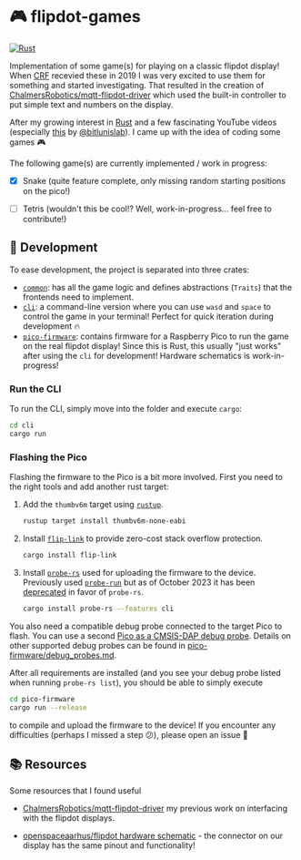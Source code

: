 
# :video_game: flipdot-games

[![Rust](https://github.com/antbern/flipdot-games/actions/workflows/rust.yml/badge.svg)](https://github.com/antbern/flipdot-games/actions/workflows/rust.yml)

Implementation of some game(s) for playing on a classic flipdot display! When [CRF](https://chalmersrobotics.se) recevied these in 2019 I was very excited to use them for something and started investigating. That resulted in the creation of [ChalmersRobotics/mqtt-flipdot-driver](https://github.com/ChalmersRobotics/mqtt-flipdot-driver) which used the built-in controller to put simple text and numbers on the display.

After my growing interest in [Rust](https://www.rust-lang.org/) and a few fascinating YouTube videos (especially [this](https://www.youtube.com/watch?v=8DvH6FiS3sg) by [@bitlunislab](https://www.youtube.com/@bitlunislab)). I came up with the idea of coding some games :video_game:

The following game(s) are currently implemented / work in progress:

- [x] Snake (quite feature complete, only missing random starting positions on the pico!)
- [ ] Tetris (wouldn't this be cool!? Well, work-in-progress... feel free to contribute!)


## :hammer: Development

To ease development, the project is separated into three crates:

- [`common`](common/): has all the game logic and defines abstractions (`Traits`) that the frontends need to implement.
- [`cli`](cli/): a command-line version where you can use `wasd` and `space` to control the game in your terminal! Perfect for quick iteration during development :fire:
- [`pico-firmware`](pico-firmware/): contains firmware for a Raspberry Pico to run the game on the real flipdot display! Since this is Rust, this usually "just works" after using the `cli` for development! Hardware schematics is work-in-progress!

<!-- The hardware (with schematics and pictures) for this is available in the folder [`pico-hardware`](pico-hardware). -->


### Run the CLI

To run the CLI, simply move into the folder and execute `cargo`:
```bash
cd cli
cargo run
```

### Flashing the Pico

Flashing the firmware to the Pico is a bit more involved. First you need to the right tools and add another rust target:

1. Add the `thumbv6m` target using [`rustup`](https://rustup.rs/).
    ```bash
    rustup target install thumbv6m-none-eabi
    ```

2. Install [`flip-link`](https://github.com/knurling-rs/flip-link) to provide zero-cost stack overflow protection.
    ```bash
    cargo install flip-link
    ```

3. Install [`probe-rs`]() used for uploading the firmware to the device. Previously used [`probe-run`](https://github.com/knurling-rs/probe-run) but as of October 2023 it has been [deprecated](https://ferrous-systems.com/blog/probe-run-deprecation/) in favor of `probe-rs`.
    ```bash
    cargo install probe-rs --features cli
    ```

You also need a compatible debug probe connected to the target Pico to flash.
You can use a second [Pico as a CMSIS-DAP debug probe](pico-firmware/debug_probes.md#raspberry-pi-pico). Details on other supported debug probes can be found in [pico-firmware/debug_probes.md](pico-firmware/debug_probes.md).

After all requirements are installed (and you see your debug probe listed when running `probe-rs list`), you should be able to simply execute
```bash
cd pico-firmware
cargo run --release
```
to compile and upload the firmware to the device! If you encounter any difficulties (perhaps I missed a step :confused:), please open an issue :triangular_flag_on_post:

## :books: Resources

Some resources that I found useful

- [ChalmersRobotics/mqtt-flipdot-driver](https://github.com/ChalmersRobotics/mqtt-flipdot-driver) my previous work on interfacing with the flipdot displays.

- [openspaceaarhus/flipdot hardware schematic](https://github.com/openspaceaarhus/flipdot/blob/master/flipper/master_setup.pdf) - the connector on our display has the same pinout and functionality!
